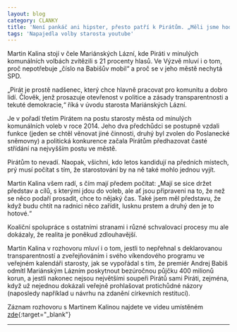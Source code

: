 ```yaml
---
layout: blog
category: CLANKY
title: 'Není pankáč ani hipster, přesto patří k Pirátům. „Měli jsme hodně iluzí,“ říká jejich jediný starosta'
tags: 'Napajedla volby starosta youtube'
---
```


Martin Kalina stojí v čele Mariánských Lázní, kde Piráti v minulých komunálních volbách zvítězili s 21 procenty hlasů. Ve Výzvě mluví i o tom, proč nepotřebuje „číslo na Babišův mobil“ a proč se v jeho městě nechytá SPD.

„Pirát je prostě nadšenec, který chce hlavně pracovat pro komunitu a dobro lidí. Člověk, jenž prosazuje otevřenost v politice a zásady transparentnosti a tekuté demokracie,“ říká v úvodu starosta Mariánských Lázní.

Je v pořadí třetím Pirátem na postu starosty města od minulých komunálních voleb v roce 2014. Jeho dva předchůdci se postupně vzdali funkce (jeden se chtěl věnovat jiné činnosti, druhý byl zvolen do Poslanecké sněmovny) a politická konkurence začala Pirátům předhazovat časté střídání na nejvyšším postu ve městě.

Pirátům to nevadí. Naopak, všichni, kdo letos kandidují na předních místech, prý musí počítat s tím, že starostování by na ně také mohlo jednou vyjít.

Martin Kalina všem radí, s čím mají předem počítat: „Mají se sice držet představ a cílů, s kterými jdou do voleb, ale ať jsou připraveni na to, že než se něco podaří prosadit, chce to nějaký čas. Také jsem měl představu, že když budu chtít na radnici něco zařídit, lusknu prstem a druhý den je to hotové.“

Koaliční spolupráce s ostatními stranami i různé schvalovací procesy mu ale dokázaly, že realita je poněkud zdlouhavější.

Martin Kalina v rozhovoru mluví i o tom, jestli to nepřehnal s deklarovanou transparentností a zveřejňováním i svého víkendového programu ve veřejném kalendáři starosty, jak se vypořádal s tím, že premiér Andrej Babiš odmítl Mariánským Lázním poskytnout bezúročnou půjčku 400 milionů korun, a jestli nakonec nejsou největšími soupeři Pirátů sami Piráti, zejména, když už nejednou dokázali veřejně prohlašovat protichůdné názory (naposledy například u návrhu na zdanění církevních restitucí).

Záznam rozhovoru s Martinem Kalinou najdete ve videu umístěném [zde](https://www.seznamzpravy.cz/clanek/neni-pankac-ani-hipster-presto-patri-k-piratum-meli-jsme-hodne-iluzi-rika-jejich-jediny-starosta-56843){:target="_blank"}

- - -
